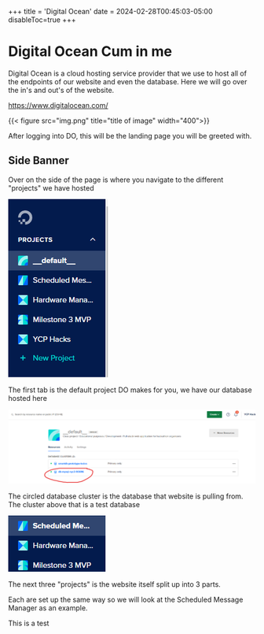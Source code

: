 +++
title = 'Digital Ocean'
date = 2024-02-28T00:45:03-05:00
disableToc=true
+++
# Digital Ocean Cum in me
Digital Ocean is a cloud hosting service provider that we use to host all of the endpoints of 
our website and even the database. Here we will go over the in's and out's of the website.

https://www.digitalocean.com/


{{< figure src="img.png" title="title of image" width="400">}}

After logging into DO, this will be the landing page you will be greeted with. 

## Side Banner
Over on the side of the page is where you navigate to the different "projects" we have hosted

![img_1.png](img_1.png)

The first tab is the default project DO makes for you, we have our database hosted here

![img_2.png](img_2.png)

The circled database cluster is the database that website is pulling from. The cluster above that is a test database

![img_3.png](img_3.png)

The next three "projects" is the website itself split up into 3 parts.

Each are set up the same way so we will look at the Scheduled Message Manager as an example.

This is a test

